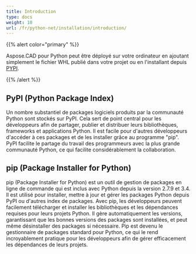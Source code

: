 ```yaml
---
title: Introduction
type: docs
weight: 10
url: /fr/python-net/installation/introduction/
---
```


{{% alert color="primary" %}}

Aspose.CAD pour Python peut être déployé sur votre ordinateur en ajoutant simplement le fichier WHL publié dans votre projet ou en l'installant depuis [PYPI](https://pypi.org/project/aspose-cad/).

{{% /alert %}}

## PyPI (Python Package Index)

Un nombre substantiel de packages logiciels produits par la communauté Python sont stockés sur PyPI. Cela sert de point central pour les développeurs afin de partager, publier et distribuer leurs bibliothèques, frameworks et applications Python. Il est facile pour d'autres développeurs d'accéder à ces packages et de les installer grâce au programme "pip". PyPI facilite le partage du travail des programmeurs avec la plus grande communauté Python, ce qui facilite considérablement la collaboration.

## pip (Package Installer for Python)

pip (Package Installer for Python) est un outil de gestion de packages en ligne de commande qui est inclus avec Python depuis la version 2.7.9 et 3.4. Il est utilisé pour installer, mettre à jour et gérer les packages Python depuis PyPI ou d'autres index de packages. Avec pip, les développeurs peuvent facilement télécharger et installer les bibliothèques et les dépendances requises pour leurs projets Python. Il gère automatiquement les versions, garantissant que les bonnes versions des packages sont installées, et peut même désinstaller des packages si nécessaire. Pip est devenu le gestionnaire de packages standard pour Python, ce qui le rend incroyablement pratique pour les développeurs afin de gérer efficacement les dépendances de leurs projets.
